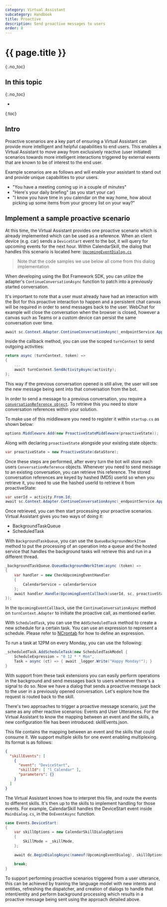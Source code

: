 ```yaml
---
category: Virtual Assistant
subcategory: Handbook
title: Proactive
description: Send proactive messages to users
order: 8
---
```


# {{ page.title }}
{:.no_toc}

## In this topic
{:.no_toc}

* 
{:toc}
## Intro

Proactive scenarios are a key part of ensuring a Virtual Assistant can provide more intelligent and helpful capabilities to end users. This enables a Virtual Assistant to move away from exclusively reactive (user initiated) scenarios towards more intelligent interactions triggered by external events that are known to be of interest to the end user.

Example scenarios are as follows and will enable your assistant to stand out and provide unique capabilities to your users.

- "You have a meeting coming up in a couple of minutes"
- "Here's your daily briefing" (as you start your car)
- "I know you have time in you calendar on the way home, how about picking up some items from your grocery list on your way?"

## Implement a sample proactive scenario

At this time, the Virtual Assistant provides one proactive scenario which is already implemented which can be used as a reference. When an client device (e.g. car) sends a `DeviceStart` event to the bot, it will query for upcoming events for the next hour. Within CalendarSkill, the dialog that handles this scenario is located here: [`UpcomingEventDialog.cs`]({{site.repo}}/blob/master/skills/src/csharp/calendarskill/calendarskill/Dialogs/UpcomingEventDialog.cs)

> Note that the code samples we use below all come from this dialog implementation

When developing using the Bot Framework SDK, you can utilize the adapter's `ContinueConversationAsync` function to patch into a previously started conversation.

It's important to note that a user must already have had an interaction with the Bot for this proactive interaction to happen and a persistent chat canvas will be required in order to send messages back to the user. WebChat for example will close the conversation when the browser is closed, however a canvas such as Teams or a custom device can persist the same conversation over time.

```csharp
await sc.Context.Adapter.ContinueConversationAsync(_endpointService.AppId, proactiveModel[MD5Util.ComputeHash(userId)].Conversation, UpcomingEventContinueConversationCallback(eventModel, sc), cancellationToken);
```

Inside the callback method, you can use the scoped `turnContext` to send outgoing activities:

```csharp
return async (turnContext, token) =>
{
    ...
    await turnContext.SendActivityAsync(activity);
};
```

This way if the previous conversation opened is still alive, the user will see the new message being sent into that conversation from the bot.

In order to send a message to a previous conversation, you require a [`conversationReference object`](https://raw.githubusercontent.com/Microsoft/botbuilder-dotnet/89817b6b8db42726c9ffcf82bf40b4e66592b84f/libraries/Microsoft.Bot.Schema/ConversationReference.cs). To retrieve this you need to store conversation references within your solution. 

To make use of this middleware you need to register it within `startup.cs` as shown below:

```csharp
options.Middleware.Add(new ProactiveStateMiddleware(proactiveState));
```

Along with declaring `proactiveState` alongside your existing state objects:

```csharp
var proactiveState = new ProactiveState(dataStore);
```

Once these steps are performed, after every turn the bot will store each users `ConversationReference` objects. Whenever you need to send message to an existing conversation, you can retrieve this reference. The stored conversation references are keyed by hashed (MD5) userId so when you retrieve it, you need to use the hashed userId to retrieve it from proactiveState:

```csharp
var userId = activity.From.Id;
await sc.Context.Adapter.ContinueConversationAsync(_endpointService.AppId, proactiveModel[MD5Util.ComputeHash(userId)].Conversation, UpcomingEventContinueConversationCallback(eventModel, sc), cancellationToken);`
```

Once retrieved, you can then start processing your proactive scenarios. Virtual Assistant gives you two ways of doing it:

- BackgroundTaskQueue
- ScheduledTask

With `BackgroundTaskQueue`, you can use the `QueueBackgroundWorkItem` method to put the processing of an operation into a queue and the hosted service that handles the background tasks will retrieve this and run in a different thread.

```csharp
_backgroundTaskQueue.QueueBackgroundWorkItem(async (token) =>
{
    var handler = new CheckUpcomingEventHandler
    {
        CalendarService = calendarService
    };
    await handler.Handle(UpcomingEventCallback(userId, sc, proactiveState));
});
```

In the `UpcomingEventCallback`, use the `ContinueConversationAsync` method on `turnContext.Adapter`  to initiate the proactive call, as mentioned earlier.

With `ScheduledTask`, you can use the `AddScheduledTask` method to create a new schedule for a certain task. You can use an expression to represent a schedule. Please refer to [NCrontab](https://github.com/atifaziz/NCrontab) for how to define an expression.

To run a task at 12PM on every Monday, you can use the following:

```csharp
_scheduledTask.AddScheduleTask(new ScheduledTaskModel {
    ScheduleExpression = "0 12 * * Mon",
    Task = async (ct) => { await _logger.Write("Happy Monday!"); }
}
```

With support from these task extensions you can easily perform operations in the background and send messages back to users whenever there's a signal to do so. Now we have a dialog that sends a proactive message back to the user in a previously opened conversation. Let's explore how the request is routed back to the skill.

There's two approaches to trigger a proactive message scenario, just the same as any other reactive scenarios: Events and User Utterances. For the Virtual Assistant to know the mapping between an event and the skills, a new configuration file has been introduced: skillEvents.json.

This file contains the mapping between an event and the skills that could consume it. We support multiple skills for one event enabling multiplexing. Its format is as follows:

```json
{
  "skillEvents": [
    {
      "event": "DeviceStart",
      "skillId": [ "l_Calendar" ],
      "parameters": {}
    }
  ]
}
```

The Virtual Assistant knows how to interpret this file, and route the events to different skills. It's then up to the skills to implement handling for those events. For example, CalendarSkill handles the DeviceStart event inside `MainDialog.cs`, in the `OnEventAsync` function.

```csharp
case Events.DeviceStart:
{
    var skillOptions = new CalendarSkillDialogOptions
    {
        SkillMode = _skillMode,
    };

    await dc.BeginDialogAsync(nameof(UpcomingEventDialog), skillOptions);

    break;
}
```

To support performing proactive scenarios triggered from a user utterance, this can be achieved by training the language model with new intents and entities, refreshing the dispatcher, and creation of dialogs to handle that intent/entity and perform background processing which results in a proactive message being sent using the approach detailed above.